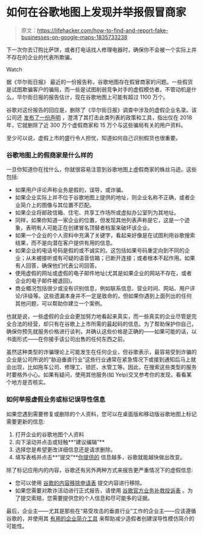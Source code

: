 # 如何在谷歌地图上发现并举报假冒商家

> 原文：<https://lifehacker.com/how-to-find-and-report-fake-businesses-on-google-maps-1835733238>

下一次你去订购比萨饼，或者打电话找人修理电器时，确保你不会被一个实际上并不存在的企业的代表所欺骗。

Watch

据《华尔街日报》 最近的一份报告称，谷歌地图存在假冒商家的问题。一些假货是试图欺骗客户的骗局，而一些是试图削弱竞争对手的虚假模仿者。不管动机是什么，华尔街日报的报告估计，现在谷歌地图上可能有超过 1100 万个。

谷歌对这份报告的回应是，删除了《华尔街日报》调查中涉及的虚假企业名录。该公司还 [发布了一份声明](https://www.blog.google/products/maps/how-we-fight-fake-business-profiles-google-maps/) ，澄清了其打击此类列表的政策和工具，指出仅在 2018 年，它就删除了近 300 万个虚假商家和 15 万个与这些骗局有关的用户资料。

至少可以说，虚假上市的盛行令人担忧，知道如何自己识别假货也很重要。

### 谷歌地图上的假商家是什么样的

一旦你知道你在找什么，你就很容易注意到谷歌地图上虚假商家的蛛丝马迹。这些包括:

*   如果用户评论声称业务是假的，误导，或诈骗。
*   如果企业实际上并不位于谷歌地图上提供的地址，则企业名称不正确，或者企业简介上的图像与其位置不匹配。
*   如果企业将邮政信箱、住宅、共享工作场所或虚拟办公室列为其地址。
*   同样，如果你知道一家企业的位置，但发现其他列表声称是它，这是一个迹象，表明有人可能正在创建冒名顶替者档案来破坏该企业。
*   如果一个企业的个人资料中充满了关键字，看起来好像是在试图利用谷歌搜索结果，而不是向潜在客户提供有用的信息。
*   如果企业的电话号码是假的或不诚实的。这包括如果号码重定向到不同的企业；从未被接听或有可疑的语音信箱；已断开连接；或者根本不起作用。如果有人回答，确保他们代表公司回答。
*   使用虚假的网址或虚假的电子邮件地址(尤其是如果企业的网站不存在，或者企业的电子邮件被退回)。
*   商业概况包括很少或没有识别信息，例如联系信息、营业时间、网站、用户评论/评级等。这些遗漏本身并不一定是致命的，但如果你遇到上面列出的任何其他问题，可以帮助你建立一个案例。

也就是说，一些虚假的企业会更加努力地看起来真实，而一些真实的企业尽管是完全合法的经营，却只有在谷歌上上市所需的最起码的信息。为了帮助保护你自己，确保你预先就服务价格进行谈判，并确认这些价格是正确的——如果可能的话，以书面形式——在你接手该公司出售的任何东西之前。

虽然这种类型的诈骗理论上可能发生在任何企业，但谷歌表示，最容易受到诈骗的企业是公司所说的“胁迫垂直行业”这些行业通常在紧急情况下或接到通知后马上就会出现，比如拖车公司、修理工、锁匠、水管工等。因此，在搜索这些类型的服务时要格外小心。如果有疑问，使用其他服务(如 Yelp)交叉参考你的发现，看看某个地方是否核实。

### 如何举报虚假业务或标记误导性信息

如果您遇到需要修复或删除的个人资料，您可以在桌面版和移动版谷歌地图上标记需要更新的信息:

1.  打开企业的谷歌地图个人资料
2.  向下滚动并点击或轻触**“建议编辑”**
3.  选择您是希望更改详细信息还是请求删除。
4.  填写表格并点击**“提交”**[你提供的](https://support.google.com/maps/answer/7084895?co=GENIE.Platform%3DDesktop&hl=en) 信息越多，谷歌就能越快做出改变。

除了标记应用内的内容，谷歌还有另外两种方式来报告更严重情况下的虚假信息:

*   您可以使用 [谷歌的内容移除申请表](https://support.google.com/legal/troubleshooter/1114905#ts=1115658%2C1115689) 提交内容进行移除。
*   如果您需要对欺诈活动进行正式报告，请使用 [谷歌官方业务补救投诉表](https://support.google.com/business/contact/business_redressal_form) 。为了提交索赔，您需要提供您的个人信息和尽可能多的证据。

最后，企业主——尤其是那些在“易受攻击的垂直行业”工作的企业主——应该遵循谷歌的，并使用其 [有用的企业简介工具](https://www.blog.google/products/maps/helping-businesses-capture-their-identity-google-my-business/) 来帮助减少造假者创建误导性模仿简介的可能性。